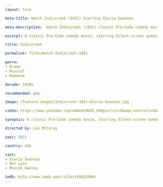 ```yaml
---
layout: film

meta-title: Watch Indiscreet (1931) Starring Gloria Swanson

meta-description:  Watch Indiscreet (1931) classic Pre-Code comedy movie, starring Silent-screen queen Gloria Swanson. Watch old public domain films at La Filmothèque.

excerpt: A classic Pre-Code comedy movie, starring Silent-screen queen Gloria Swanson. Geraldine has grown tired of her boyfriend's infidelities and she finally decides to break up with him. Soon she meets and falls in love with a new man. Her new relationship turns out very well until her sister returns from a trip and introduces Geraldine's ex-boyfriend as the new man in her life.

title: Indiscreet

permalink: films/Watch-Indiscreet-1931

genre:
- Drama
- Musical
- Romance

decade: 1930s

recommended: yes

image: /feature-images/Indiscreet-1931-Gloria-Swanson.jpg

video: https://www.youtube.com/embed/ObOS_XSMpso?rel=0&amp;controls=0&amp;showinfo=0

synopsis: A classic Pre-Code comedy movie, starring Silent-screen queen Gloria Swanson. Geraldine has grown tired of her boyfriend's infidelities and she finally decides to break up with him. Soon she meets and falls in love with a new man. Her new relationship turns out very well until her sister returns from a trip and introduces Geraldine's ex-boyfriend as the new man in her life.

directed by: Leo McCarey

year: 1931

country: USA

cast:
- Gloria Swanson
- Ben Lyon
- Monroe Owsley

imdb: http://www.imdb.com/title/tt0022000/
---
```


